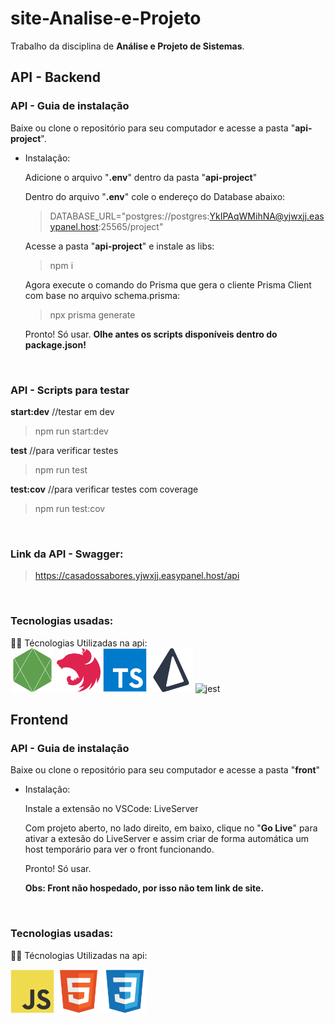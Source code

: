 # site-Analise-e-Projeto

Trabalho da disciplina de **Análise e Projeto de Sistemas**.

## API - Backend

### API - Guia de instalação

Baixe ou clone o repositório para seu computador e acesse a pasta "**api-project**". 

- Instalação:

    Adicione o arquivo "**.env**" dentro da pasta "**api-project**"

    Dentro do arquivo "**.env**" cole o endereço do Database abaixo:
    >DATABASE_URL="postgres://postgres:YkIPAqWMihNA@yjwxjj.easypanel.host:25565/project"

    Acesse a pasta "**api-project**" e instale as libs:
    >npm i

    Agora execute o comando do Prisma que gera o cliente Prisma Client com base no arquivo schema.prisma:
    >npx prisma generate 

    Pronto! Só usar. **Olhe antes os scripts disponíveis dentro do package.json!**

<br/>

### API - Scripts para testar
**start:dev**  //testar em dev
> npm run start:dev

**test** //para verificar testes
> npm run test

**test:cov** //para verificar testes com coverage
> npm run test:cov

<br/>

### Link da API - Swagger:
> https://casadossabores.yjwxjj.easypanel.host/api

<br/> 

### Tecnologias usadas:
👩‍💻 
Técnologias Utilizadas na api: <br/>
<img src="https://github.com/devicons/devicon/blob/master/icons/nodejs/nodejs-plain.svg" alt="node" width="70" height="70"/>
<img src="https://github.com/devicons/devicon/blob/master/icons/nestjs/nestjs-original.svg" alt="nest" width="70" height="70"/>
<img src="https://github.com/devicons/devicon/blob/master/icons/typescript/typescript-original.svg" alt="typescript" width="70" height="70"/>
<img src="https://github.com/devicons/devicon/blob/master/icons/prisma/prisma-original.svg" alt="prisma" width="70" height="70"/>
<img src="https://jestjs.io/img/jest.png" alt="jest" width="70" height="70"/>

## Frontend

### API - Guia de instalação

Baixe ou clone o repositório para seu computador e acesse a pasta "**front**"

- Instalação:

    Instale a extensão no VSCode: LiveServer

    Com projeto aberto, no lado direito, em baixo, clique no "**Go Live**" para ativar a extesão do LiveServer e assim criar de forma automática um host temporário para ver o front funcionando.
    
    Pronto! Só usar.

    **Obs: Front não hospedado, por isso não tem link de site.**

<br/>

### Tecnologias usadas:
👩‍💻 
Técnologias Utilizadas na api: <br/>

<img src="https://github.com/devicons/devicon/blob/master/icons/javascript/javascript-original.svg" alt="js" width="70" height="70"/>
<img src="https://github.com/devicons/devicon/blob/master/icons/html5/html5-original.svg" alt="html" width="70" height="70"/>
<img src="https://github.com/devicons/devicon/blob/master/icons/css3/css3-original.svg" alt="css" width="70" height="70"/>
